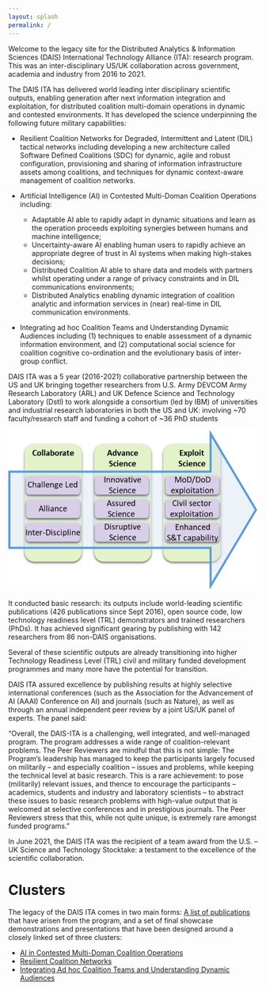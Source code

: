 ```yaml
---
layout: splash
permalink: /
---
```


Welcome to the legacy site for the Distributed Analytics & Information Sciences (DAIS) International Technology Alliance (ITA):  research program.  This was an inter-disciplinary US/UK collaboration across government, academia  and industry from 2016 to 2021.

The DAIS ITA has delivered world leading inter disciplinary scientific outputs, enabling generation after next information integration and exploitation, for distributed coalition multi-domain operations in dynamic and contested environments.  It has developed the science underpinning the following future military capabilities:

- Resilient Coalition Networks for Degraded, Intermittent and Latent (DIL) tactical networks including developing a new architecture called Software Defined Coalitions (SDC) for dynamic, agile and robust configuration, provisioning and sharing of information infrastructure assets among coalitions, and techniques for dynamic context-aware management of coalition networks.

- Artificial Intelligence (AI) in Contested Multi-Doman Coalition Operations including:
  -	Adaptable AI able to rapidly adapt in dynamic situations and learn as the operation proceeds exploiting synergies between humans and machine intelligence;
  -	Uncertainty-aware AI enabling human users to rapidly achieve an appropriate degree of trust in AI systems when making high-stakes decisions;
  -	Distributed Coalition AI able to share data and models with partners whilst operating under a range of privacy constraints and in DIL communications environments;
  -	Distributed Analytics enabling dynamic integration of coalition analytic and information services in (near) real-time in DIL communication environments.
 
- Integrating ad hoc Coalition Teams and Understanding Dynamic Audiences including (1) techniques to enable assessment of a dynamic information environment, and (2) computational social science for coalition cognitive co-ordination and the evolutionary basis of inter-group conflict.

DAIS ITA was a 5 year (2016-2021) collaborative partnership between the US and UK bringing together researchers from U.S. Army DEVCOM Army Research Laboratory (ARL) and UK Defence Science and Technology Laboratory (Dstl) to work alongside a consortium (led by IBM) of universities and industrial research laboratories in both the US and UK: involving ~70 faculty/research staff and funding a cohort of ~36 PhD students

![Overview Image](/dais/images/Overview1.png)

It conducted basic research: its outputs include world-leading scientific publications (426 publications since Sept 2016), open source code, low technology readiness level (TRL) demonstrators and trained researchers (PhDs).  It has achieved significant gearing by publishing with 142 researchers from 86 non-DAIS organisations. 

Several of these scientific outputs are already transitioning into higher Technology Readiness Level (TRL) civil and military funded development programmes and many more have the potential for transition.

DAIS ITA assured excellence by publishing results at highly selective international conferences (such as the Association for the Advancement of AI (AAAI) Conference on AI) and journals (such as Nature), as well as through an annual independent peer review by a joint US/UK panel of experts.  The panel said:

“Overall, the DAIS-ITA is a challenging, well integrated, and well-managed program. The program addresses a wide range of coalition-relevant problems. The Peer Reviewers are mindful that this is not simple: The Program’s leadership has managed to keep the participants largely focused on militarily – and especially coalition – issues and problems, while keeping the technical level at basic research. This is a rare achievement: to pose (militarily) relevant issues, and thence to encourage the participants – academics, students and industry and laboratory scientists – to abstract these issues to basic research problems with high-value output that is welcomed at selective conferences and in prestigious journals. The Peer Reviewers stress that this, while not quite unique, is extremely rare amongst funded programs.”

In June 2021, the DAIS ITA was the recipient of a team award from the U.S. – UK Science and Technology Stocktake: a testament to the excellence of the scientific collaboration.


# Clusters
The legacy of the DAIS ITA comes in two main forms: [A list of publications](/science-library/) that have arisen from the
program, and a set of final showcase demonstrations and presentations that have been designed around a
closely linked set of three clusters:

- [AI in Contested Multi-Doman Coalition Operations](/AI_Cluster)
- [Resilient Coalition Networks](/Resiliant_Cluster)
- [Integrating Ad hoc Coalition Teams and Understanding Dynamic Audiences](/Integrating_Cluster/)
